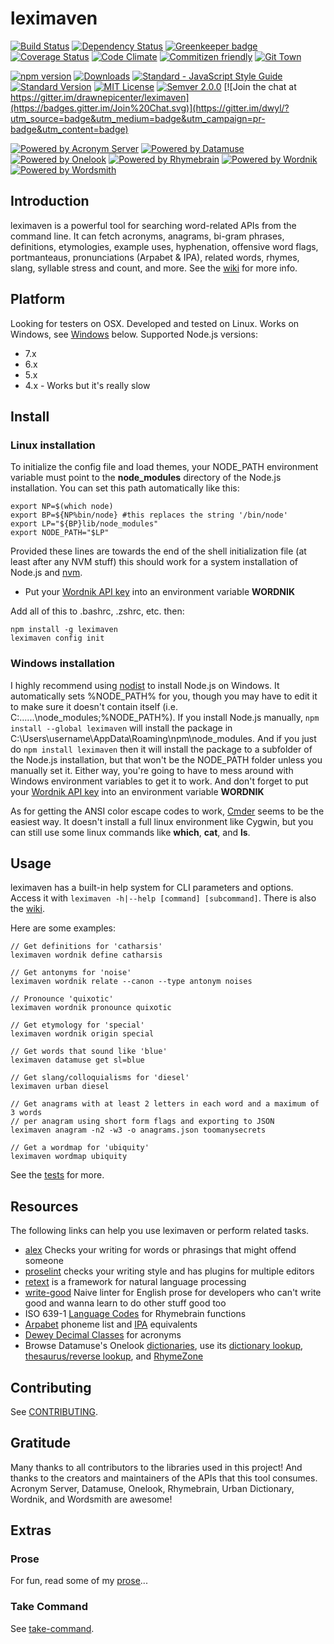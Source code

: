 # leximaven

[![Build Status](https://travis-ci.org/drawnepicenter/leximaven.svg?branch=master)](https://travis-ci.org/drawnepicenter/leximaven) [![Dependency Status](https://gemnasium.com/badges/github.com/drawnepicenter/leximaven.svg)](https://gemnasium.com/github.com/drawnepicenter/leximaven) [![Greenkeeper badge](https://badges.greenkeeper.io/drawnepicenter/leximaven.svg)](https://greenkeeper.io/) [![Coverage Status](https://coveralls.io/repos/github/drawnepicenter/leximaven/badge.svg?branch=master)](https://coveralls.io/github/drawnepicenter/leximaven?branch=master) [![Code Climate](https://codeclimate.com/github/drawnepicenter/leximaven/badges/gpa.svg)](https://codeclimate.com/github/drawnepicenter/leximaven) [![Commitizen friendly](https://img.shields.io/badge/commitizen-friendly-brightgreen.svg)](http://commitizen.github.io/cz-cli/) [![Git Town](https://img.shields.io/badge/workflow-git%20town-brightgreen.svg)](http://www.git-town.com/)

[![npm version](https://badge.fury.io/js/leximaven.svg)](https://badge.fury.io/js/leximaven) [![Downloads](https://img.shields.io/npm/dt/leximaven.svg)](https://www.npmjs.com/package/leximaven) [![Standard - JavaScript Style Guide](https://img.shields.io/badge/code%20style-standard-brightgreen.svg)](http://standardjs.com/) [![Standard Version](https://img.shields.io/badge/release-standard%20version-brightgreen.svg)](https://github.com/conventional-changelog/standard-version) [![MIT License](https://img.shields.io/badge/license-MIT-blue.svg)](https://opensource.org/licenses/mit-license.php) [![Semver 2.0.0](https://img.shields.io/badge/semver-2.0.0-ff69b4.svg)](http://semver.org/spec/v2.0.0.html) [![Join the chat at https://gitter.im/drawnepicenter/leximaven](https://badges.gitter.im/Join%20Chat.svg)](https://gitter.im/dwyl/?utm_source=badge&utm_medium=badge&utm_campaign=pr-badge&utm_content=badge)

[![Powered by Acronym Server](https://img.shields.io/badge/powered%20by-acronym%20server-brightgreen.svg)](http://acronyms.silmaril.ie) [![Powered by Datamuse](https://img.shields.io/badge/powered%20by-datamuse-green.svg)](http://www.datamuse.com) [![Powered by Onelook](https://img.shields.io/badge/powered%20by-onelook-yellow.svg)](http://www.onelook.com) [![Powered by Rhymebrain](https://img.shields.io/badge/powered%20by-rhymebrain-orange.svg)](http://www.rhymebrain.com) [![Powered by Wordnik](https://img.shields.io/badge/powered%20by-wordnik-red.svg)](http://www.wordnik.com) [![Powered by Wordsmith](https://img.shields.io/badge/powered%20by-wordsmith-ff69b4.svg)](http://wordsmith.org/anagram/)

## Introduction

leximaven is a powerful tool for searching word-related APIs from the command line. It can fetch acronyms, anagrams, bi-gram phrases, definitions, etymologies, example uses, hyphenation, offensive word flags, portmanteaus, pronunciations (Arpabet & IPA), related words, rhymes, slang, syllable stress and count, and more. See the [wiki](https://github.com/drawnepicenter/leximaven/wiki) for more info.

## Platform

Looking for testers on OSX. Developed and tested on Linux. Works on Windows, see [Windows](#windows-installation) below.
Supported Node.js versions:

- 7.x
- 6.x
- 5.x
- 4.x - Works but it's really slow

## Install

### Linux installation

To initialize the config file and load themes, your NODE_PATH environment variable must point to the **node_modules** directory of the Node.js installation. You can set this path automatically like this:

    export NP=$(which node)
    export BP=${NP%bin/node} #this replaces the string '/bin/node'
    export LP="${BP}lib/node_modules"
    export NODE_PATH="$LP"

Provided these lines are towards the end of the shell initialization file (at least after any NVM stuff) this should work for a system installation of Node.js and [nvm](https://github.com/creationix/nvm). 

-   Put your [Wordnik API key](http://developer.wordnik.com/) into an environment variable **WORDNIK**

Add all of this to .bashrc, .zshrc, etc. then:

    npm install -g leximaven
    leximaven config init

### Windows installation

I highly recommend using [nodist](https://github.com/marcelklehr/nodist) to install Node.js on Windows. It automatically sets %NODE_PATH% for you, though you may have to edit it to make sure it doesn't contain itself (i.e. C:\...\...\node_modules;%NODE_PATH%). If you install Node.js manually, `npm install --global leximaven` will install the package in C:\Users\username\AppData\Roaming\npm\node_modules. And if you just do `npm install leximaven` then it will install the package to a subfolder of the Node.js installation, but that won't be the NODE_PATH folder unless you manually set it. Either way, you're going to have to mess around with Windows environment variables to get it to work. And don't forget to put your [Wordnik API key](http://developer.wordnik.com/) into an environment variable **WORDNIK**

As for getting the ANSI color escape codes to work, [Cmder](http://cmder.net/) seems to be the easiest way. It doesn't install a full linux environment like Cygwin, but you can still use some linux commands like **which**, **cat**, and **ls**. 

## Usage

leximaven has a built-in help system for CLI parameters and options. Access it with `leximaven -h|--help [command] [subcommand]`. There is also the [wiki](https://github.com/drawnepicenter/leximaven/wiki).

Here are some examples:

    // Get definitions for 'catharsis'
    leximaven wordnik define catharsis

    // Get antonyms for 'noise'
    leximaven wordnik relate --canon --type antonym noises

    // Pronounce 'quixotic'
    leximaven wordnik pronounce quixotic

    // Get etymology for 'special'
    leximaven wordnik origin special

    // Get words that sound like 'blue'
    leximaven datamuse get sl=blue

    // Get slang/colloquialisms for 'diesel'
    leximaven urban diesel

    // Get anagrams with at least 2 letters in each word and a maximum of 3 words
    // per anagram using short form flags and exporting to JSON
    leximaven anagram -n2 -w3 -o anagrams.json toomanysecrets

    // Get a wordmap for 'ubiquity'
    leximaven wordmap ubiquity

See the [tests](https://github.com/drawnepicenter/leximaven/blob/master/test/test.es6) for more.

## Resources

The following links can help you use leximaven or perform related tasks.

- [alex](https://github.com/wooorm/alex) Checks your writing for words or phrasings that might offend someone
- [proselint](https://github.com/amperser/proselint) checks your writing style and has plugins for multiple editors
- [retext](https://github.com/wooorm/retext) is a framework for natural language processing
- [write-good](https://github.com/btford/write-good) Naive linter for English prose for developers who can't write good and wanna learn to do other stuff good too
- ISO 639-1 [Language Codes](http://www.loc.gov/standards/iso639-2/php/English_list.php) for Rhymebrain functions
- [Arpabet](http://en.wikipedia.org/wiki/Arpabet) phoneme list and [IPA](http://en.wikipedia.org/wiki/Help:IPA_for_English) equivalents
- [Dewey Decimal Classes](http://en.wikipedia.org/wiki/List_of_Dewey_Decimal_classes) for acronyms
- Browse Datamuse's Onelook [dictionaries](http://www.onelook.com/?d=all_gen), use its [dictionary lookup](http://www.onelook.com/), [thesaurus/reverse lookup](http://www.onelook.com/thesaurus/), and [RhymeZone](http://www.rhymezone.com/)

## Contributing

See [CONTRIBUTING](https://github.com/drawnepicenter/leximaven/blob/master/CONTRIBUTING.md).

## Gratitude

Many thanks to all contributors to the libraries used in this project! And thanks to the creators and maintainers of the APIs that this tool consumes. Acronym Server, Datamuse, Onelook, Rhymebrain, Urban Dictionary, Wordnik, and Wordsmith are awesome!

## Extras

### Prose

For fun, read some of my [prose](https://github.com/drawnepicenter/prose#readme)...

### Take Command

See [take-command](https://github.com/drawnepicenter/take-command).

